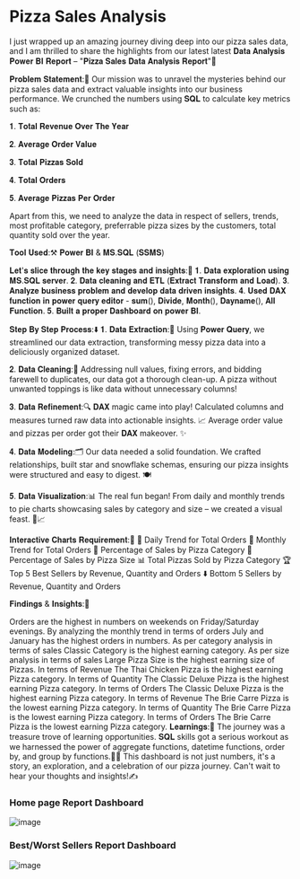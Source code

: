 # Pizza Sales Analysis

I just wrapped up an amazing journey diving deep into our pizza sales data, and I am thrilled to share the highlights from our latest latest 𝐃𝐚𝐭𝐚 𝐀𝐧𝐚𝐥𝐲𝐬𝐢𝐬 𝐏𝐨𝐰𝐞𝐫 𝐁𝐈 𝐑𝐞𝐩𝐨𝐫𝐭 – "𝐏𝐢𝐳𝐳𝐚 𝐒𝐚𝐥𝐞𝐬 𝐃𝐚𝐭𝐚 𝐀𝐧𝐚𝐥𝐲𝐬𝐢𝐬 𝐑𝐞𝐩𝐨𝐫𝐭"🍕

𝐏𝐫𝐨𝐛𝐥𝐞𝐦 𝐒𝐭𝐚𝐭𝐞𝐦𝐞𝐧𝐭:📝 Our mission was to unravel the mysteries behind our pizza sales data and extract valuable insights into our business performance. We crunched the numbers using 𝐒𝐐𝐋 to calculate key metrics such as: 

𝟏. 𝐓𝐨𝐭𝐚𝐥 𝐑𝐞𝐯𝐞𝐧𝐮𝐞 𝐎𝐯𝐞𝐫 𝐓𝐡𝐞 𝐘𝐞𝐚𝐫

𝟐. 𝐀𝐯𝐞𝐫𝐚𝐠𝐞 𝐎𝐫𝐝𝐞𝐫 𝐕𝐚𝐥𝐮𝐞

𝟑. 𝐓𝐨𝐭𝐚𝐥 𝐏𝐢𝐳𝐳𝐚𝐬 𝐒𝐨𝐥𝐝 

𝟒. 𝐓𝐨𝐭𝐚𝐥 𝐎𝐫𝐝𝐞𝐫𝐬 

𝟓. 𝐀𝐯𝐞𝐫𝐚𝐠𝐞 𝐏𝐢𝐳𝐳𝐚𝐬 𝐏𝐞𝐫 𝐎𝐫𝐝𝐞𝐫

Apart from this, we need to analyze the data in respect of sellers, trends, most profitable category, preferrable pizza sizes by the customers, total quantity sold over the year.

𝐓𝐨𝐨𝐥 𝐔𝐬𝐞𝐝:⚒ 𝐏𝐨𝐰𝐞𝐫 𝐁𝐈 & 𝐌𝐒.𝐒𝐐𝐋 (𝐒𝐒𝐌𝐒)

𝐋𝐞𝐭'𝐬 𝐬𝐥𝐢𝐜𝐞 𝐭𝐡𝐫𝐨𝐮𝐠𝐡 𝐭𝐡𝐞 𝐤𝐞𝐲 𝐬𝐭𝐚𝐠𝐞𝐬 𝐚𝐧𝐝 𝐢𝐧𝐬𝐢𝐠𝐡𝐭𝐬:🔗 𝟏. 𝐃𝐚𝐭𝐚 𝐞𝐱𝐩𝐥𝐨𝐫𝐚𝐭𝐢𝐨𝐧 𝐮𝐬𝐢𝐧𝐠 𝐌𝐒.𝐒𝐐𝐋 𝐬𝐞𝐫𝐯𝐞𝐫. 𝟐. 𝐃𝐚𝐭𝐚 𝐜𝐥𝐞𝐚𝐧𝐢𝐧𝐠 𝐚𝐧𝐝 𝐄𝐓𝐋 (𝐄𝐱𝐭𝐫𝐚𝐜𝐭 𝐓𝐫𝐚𝐧𝐬𝐟𝐨𝐫𝐦 𝐚𝐧𝐝 𝐋𝐨𝐚𝐝). 𝟑. 𝐀𝐧𝐚𝐥𝐲𝐳𝐞 𝐛𝐮𝐬𝐢𝐧𝐞𝐬𝐬 𝐩𝐫𝐨𝐛𝐥𝐞𝐦 𝐚𝐧𝐝 𝐝𝐞𝐯𝐞𝐥𝐨𝐩 𝐝𝐚𝐭𝐚 𝐝𝐫𝐢𝐯𝐞𝐧 𝐢𝐧𝐬𝐢𝐠𝐡𝐭𝐬. 𝟒. 𝐔𝐬𝐞𝐝 𝐃𝐀𝐗 𝐟𝐮𝐧𝐜𝐭𝐢𝐨𝐧 𝐢𝐧 𝐩𝐨𝐰𝐞𝐫 𝐪𝐮𝐞𝐫𝐲 𝐞𝐝𝐢𝐭𝐨𝐫 - 𝐬𝐮𝐦(), 𝐃𝐢𝐯𝐢𝐝𝐞, 𝐌𝐨𝐧𝐭𝐡(), 𝐃𝐚𝐲𝐧𝐚𝐦𝐞(), 𝐀𝐥𝐥 𝐅𝐮𝐧𝐜𝐭𝐢𝐨𝐧. 𝟓. 𝐁𝐮𝐢𝐥𝐭 𝐚 𝐩𝐫𝐨𝐩𝐞𝐫 𝐃𝐚𝐬𝐡𝐛𝐨𝐚𝐫𝐝 𝐨𝐧 𝐩𝐨𝐰𝐞𝐫 𝐁𝐈.

𝐒𝐭𝐞𝐩 𝐁𝐲 𝐒𝐭𝐞𝐩 𝐏𝐫𝐨𝐜𝐞𝐬𝐬:⬇️ 𝟏. 𝐃𝐚𝐭𝐚 𝐄𝐱𝐭𝐫𝐚𝐜𝐭𝐢𝐨𝐧:🚿 Using 𝐏𝐨𝐰𝐞𝐫 𝐐𝐮𝐞𝐫𝐲, we streamlined our data extraction, transforming messy pizza data into a deliciously organized dataset.

 𝟐. 𝐃𝐚𝐭𝐚 𝐂𝐥𝐞𝐚𝐧𝐢𝐧𝐠:🧹 Addressing null values, fixing errors, and bidding farewell to duplicates, our data got a thorough clean-up. A pizza without unwanted toppings is like data without unnecessary columns! 

𝟑. 𝐃𝐚𝐭𝐚 𝐑𝐞𝐟𝐢𝐧𝐞𝐦𝐞𝐧𝐭:🔍 𝐃𝐀𝐗 magic came into play! Calculated columns and measures turned raw data into actionable insights. 📈 Average order value and pizzas per order got their 𝐃𝐀𝐗 makeover. ✨

𝟒. 𝐃𝐚𝐭𝐚 𝐌𝐨𝐝𝐞𝐥𝐢𝐧𝐠:🗂️ Our data needed a solid foundation. We crafted relationships, built star and snowflake schemas, ensuring our pizza insights were structured and easy to digest. 🍽️ 

𝟓. 𝐃𝐚𝐭𝐚 𝐕𝐢𝐬𝐮𝐚𝐥𝐢𝐳𝐚𝐭𝐢𝐨𝐧:📊 The real fun began! From daily and monthly trends to pie charts showcasing sales by category and size – we created a visual feast. 🍕📈

𝐈𝐧𝐭𝐞𝐫𝐚𝐜𝐭𝐢𝐯𝐞 𝐂𝐡𝐚𝐫𝐭𝐬 𝐑𝐞𝐪𝐮𝐢𝐫𝐞𝐦𝐞𝐧𝐭:🔄 📅 Daily Trend for Total Orders 📆 Monthly Trend for Total Orders 🍕 Percentage of Sales by Pizza Category 📏 Percentage of Sales by Pizza Size 📊 Total Pizzas Sold by Pizza Category 🏆 Top 5 Best Sellers by Revenue, Quantity and Orders ⬇️ Bottom 5 Sellers by Revenue, Quantity and Orders

𝐅𝐢𝐧𝐝𝐢𝐧𝐠𝐬 & 𝐈𝐧𝐬𝐢𝐠𝐡𝐭𝐬:📝

Orders are the highest in numbers on weekends on Friday/Saturday evenings.
By analyzing the monthly trend in terms of orders July and January has the highest orders in numbers.
As per category analysis in terms of sales Classic Category is the highest earning category.
As per size analysis in terms of sales Large Pizza Size is the highest earning size of Pizzas.
In terms of Revenue The Thai Chicken Pizza is the highest earning Pizza category.
In terms of Quantity The Classic Deluxe Pizza is the highest earning Pizza category.
In terms of Orders The Classic Deluxe Pizza is the highest earning Pizza category.
In terms of Revenue The Brie Carre Pizza is the lowest earning Pizza category.
In terms of Quantity The Brie Carre Pizza is the lowest earning Pizza category.
In terms of Orders The Brie Carre Pizza is the lowest earning Pizza category.
𝐋𝐞𝐚𝐫𝐧𝐢𝐧𝐠𝐬:📝 The journey was a treasure trove of learning opportunities. 𝐒𝐐𝐋 skills got a serious workout as we harnessed the power of aggregate functions, datetime functions, order by, and group by functions.🏋️‍♂️ This dashboard is not just numbers, it's a story, an exploration, and a celebration of our pizza journey. Can't wait to hear your thoughts and insights!✍


### Home page Report Dashboard
![image](https://github.com/malleshwari97/Pizza-Sales-Report/assets/65710677/422a935e-5e73-4f3a-aef1-62e07c73c996)

### Best/Worst Sellers Report Dashboard
![image](https://github.com/malleshwari97/Pizza-Sales-Report/assets/65710677/a280e152-0a24-40fb-ae17-9823279f8394)



